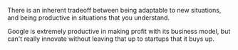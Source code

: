 There is an inherent tradeoff between being adaptable to new situations, and being productive in situations that you understand. 

Google is extremely productive in making profit with its business model, but can't really innovate without leaving that up to startups that it buys up.
